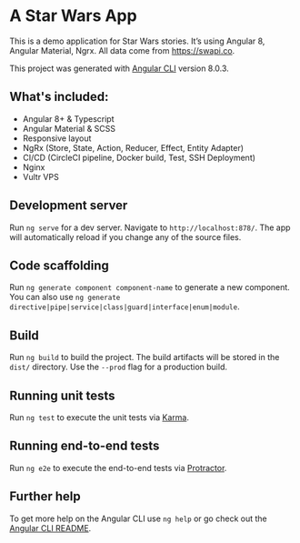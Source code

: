 # A Star Wars App

This is a demo application for Star Wars stories. It’s using Angular 8, Angular Material, Ngrx. All data come from https://swapi.co.

This project was generated with [Angular CLI](https://github.com/angular/angular-cli) version 8.0.3.

## What's included:

- Angular 8+ & Typescript
- Angular Material & SCSS
- Responsive layout
- NgRx (Store, State, Action, Reducer, Effect, Entity Adapter)
- CI/CD (CircleCI pipeline, Docker build, Test, SSH Deployment)
- Nginx
- Vultr VPS

## Development server

Run `ng serve` for a dev server. Navigate to `http://localhost:878/`. The app will automatically reload if you change any of the source files.

## Code scaffolding

Run `ng generate component component-name` to generate a new component. You can also use `ng generate directive|pipe|service|class|guard|interface|enum|module`.

## Build

Run `ng build` to build the project. The build artifacts will be stored in the `dist/` directory. Use the `--prod` flag for a production build.

## Running unit tests

Run `ng test` to execute the unit tests via [Karma](https://karma-runner.github.io).

## Running end-to-end tests

Run `ng e2e` to execute the end-to-end tests via [Protractor](http://www.protractortest.org/).

## Further help

To get more help on the Angular CLI use `ng help` or go check out the [Angular CLI README](https://github.com/angular/angular-cli/blob/master/README.md).
